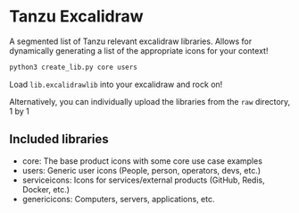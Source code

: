 # Tanzu Excalidraw

A segmented list of Tanzu relevant excalidraw libraries. Allows for dynamically generating a list of the appropriate icons for your context!

```bash
python3 create_lib.py core users
```

Load `lib.excalidrawlib` into your excalidraw and rock on!

Alternatively, you can individually upload the libraries from the `raw` directory, 1 by 1

## Included libraries
- core: The base product icons with some core use case examples
- users: Generic user icons (People, person, operators, devs, etc.)
- serviceicons: Icons for services/external products (GitHub, Redis, Docker, etc.)
- genericicons: Computers, servers, applications, etc.